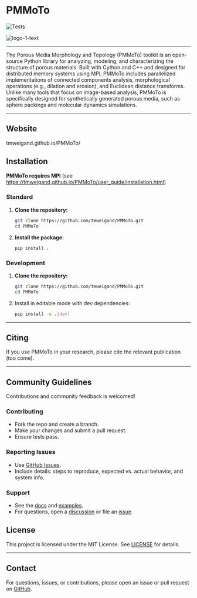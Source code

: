 # PMMoTo

![Tests](https://github.com/tmweigand/PMMoTo/actions/workflows/tests.yml/badge.svg)

![logo-1-text](https://github.com/tmweigand/PMMoTo/assets/68024672/5f667c8f-5498-4597-9af0-76fd6a9bc59a)

---

The Porous Media Morphology and Topology (PMMoTo) toolkit is an open-source Python library for analyzing, modeling, and characterizing the structure of porous materials. Built with Cython and C++ and designed for distributed memory systems using MPI, PMMoTo includes parallelized implementations of connected components analysis, morphological operations (e.g., dilation and erosion), and Euclidean distance transforms. Unlike many tools that focus on image-based analysis, PMMoTo is specifically designed for synthetically generated porous media, such as sphere packings and molecular dynamics simulations.

---

## Website

tmweigand.github.io/PMMoTo/

## Installation

**PMMoTo requires MPI** (see https://tmweigand.github.io/PMMoTo/user_guide/installation.html)

### Standard

1. **Clone the repository:**

   ```bash
   git clone https://github.com/tmweigand/PMMoTo.git
   cd PMMoTo
   ```

2. **Install the package:**

   ```
   pip install .
   ```

### Development

1. **Clone the repository:**

   ```bash
   git clone https://github.com/tmweigand/PMMoTo.git
   cd PMMoTo
   ```

2. Install in editable mode with dev dependencies:
   ```bash
   pip install -e .[dev]
   ```

---

## Citing

If you use PMMoTo in your research, please cite the relevant publication (too come).

---

## Community Guidelines

Contributions and community feedback is welcomed!

### Contributing

- Fork the repo and create a branch.
- Make your changes and submit a pull request.
- Ensure tests pass.

### Reporting Issues

- Use [GitHub Issues](https://github.com/tmweigand/PMMoTo/issues).
- Include details: steps to reproduce, expected vs. actual behavior, and system info.

### Support

- See the [docs](https://tmweigand.github.io/PMMoTo) and [examples](https://tmweigand.github.io/PMMoTo/examples).
- For questions, open a [discussion](https://github.com/tmweigand/PMMoTo/discussions) or file an [issue](https://github.com/tmweigand/PMMoTo/issues).

## License

This project is licensed under the MIT License. See [LICENSE](https://github.com/tmweigand/PMMoTo/blob/main/LICENSE) for details.

---

## Contact

For questions, issues, or contributions, please open an issue or pull request on [GitHub](https://github.com/tmweigand/PMMoTo).
